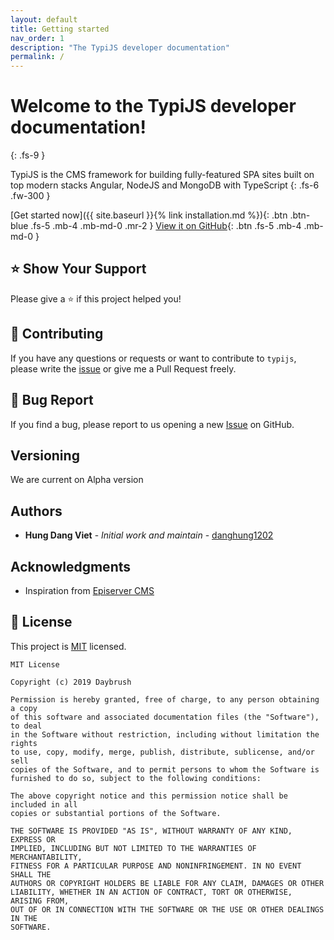 ```yaml
---
layout: default
title: Getting started
nav_order: 1
description: "The TypiJS developer documentation"
permalink: /
---
```


# Welcome to the TypiJS developer documentation!
{: .fs-9 }

TypiJS is the CMS framework for building fully-featured SPA sites built on top modern stacks Angular, NodeJS and MongoDB with TypeScript
{: .fs-6 .fw-300 }

[Get started now]({{ site.baseurl }}{% link installation.md %}){: .btn .btn-blue .fs-5 .mb-4 .mb-md-0 .mr-2 } [View it on GitHub](https://github.com/typijs/typijs){: .btn .fs-5 .mb-4 .mb-md-0 }

## ⭐️ Show Your Support
Please give a ⭐️ if this project helped you!

## 👏 Contributing

If you have any questions or requests or want to contribute to `typijs`, please write the [issue](https://github.com/typijs/typijs/issues) or give me a Pull Request freely.

## 🐞 Bug Report

If you find a bug, please report to us opening a new [Issue](https://github.com/typijs/typijs/issues) on GitHub.

## Versioning

We are current on Alpha version

## Authors

* **Hung Dang Viet** - *Initial work and maintain* - [danghung1202](https://github.com/danghung1202)

## Acknowledgments

* Inspiration from [Episerver CMS](https://www.episerver.com/)

## 📝 License

This project is [MIT](https://github.com/typijs/typijs/blob/main/LICENSE) licensed.

```
MIT License

Copyright (c) 2019 Daybrush

Permission is hereby granted, free of charge, to any person obtaining a copy
of this software and associated documentation files (the "Software"), to deal
in the Software without restriction, including without limitation the rights
to use, copy, modify, merge, publish, distribute, sublicense, and/or sell
copies of the Software, and to permit persons to whom the Software is
furnished to do so, subject to the following conditions:

The above copyright notice and this permission notice shall be included in all
copies or substantial portions of the Software.

THE SOFTWARE IS PROVIDED "AS IS", WITHOUT WARRANTY OF ANY KIND, EXPRESS OR
IMPLIED, INCLUDING BUT NOT LIMITED TO THE WARRANTIES OF MERCHANTABILITY,
FITNESS FOR A PARTICULAR PURPOSE AND NONINFRINGEMENT. IN NO EVENT SHALL THE
AUTHORS OR COPYRIGHT HOLDERS BE LIABLE FOR ANY CLAIM, DAMAGES OR OTHER
LIABILITY, WHETHER IN AN ACTION OF CONTRACT, TORT OR OTHERWISE, ARISING FROM,
OUT OF OR IN CONNECTION WITH THE SOFTWARE OR THE USE OR OTHER DEALINGS IN THE
SOFTWARE.
```